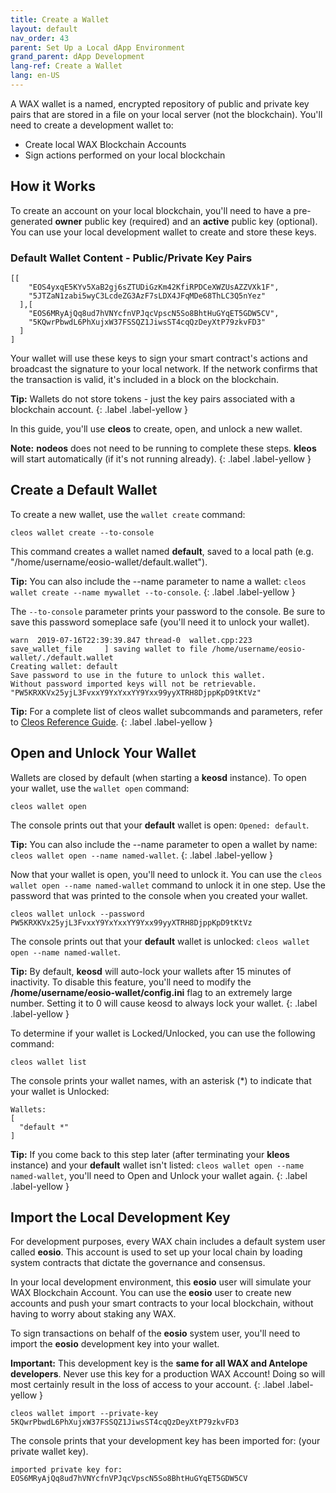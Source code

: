 ```yaml
---
title: Create a Wallet
layout: default
nav_order: 43
parent: Set Up a Local dApp Environment
grand_parent: dApp Development
lang-ref: Create a Wallet
lang: en-US
---
```


A WAX wallet is a named, encrypted repository of public and private key pairs that are stored in a file on your local server (not the blockchain). You'll need to create a development wallet to:

- Create local WAX Blockchain Accounts
- Sign actions performed on your local blockchain

## How it Works

To create an account on your local blockchain, you'll need to have a pre-generated **owner** public key (required) and an **active** public key (optional). You can use your local development wallet to create and store these keys. 

### Default Wallet Content - Public/Private Key Pairs
```shell
[[
    "EOS4yxqE5KYv5XaB2gj6sZTUDiGzKm42KfiRPDCeXWZUsAZZVXk1F",
    "5JTZaN1zabi5wyC3LcdeZG3AzF7sLDX4JFqMDe68ThLC3Q5nYez"
  ],[
    "EOS6MRyAjQq8ud7hVNYcfnVPJqcVpscN5So8BhtHuGYqET5GDW5CV",
    "5KQwrPbwdL6PhXujxW37FSSQZ1JiwsST4cqQzDeyXtP79zkvFD3"
  ]
]
```

Your wallet will use these keys to sign your smart contract's actions and broadcast the signature to your local network. If the network confirms that the transaction is valid, it's included in a block on the blockchain. 

<strong>Tip:</strong> Wallets do not store tokens - just the key pairs associated with a blockchain account. 
{: .label .label-yellow }

In this guide, you'll use **cleos** to create, open, and unlock a new wallet.

<strong>Note:</strong> <strong>nodeos</strong> does not need to be running to complete these steps. **kleos** will start automatically (if it's not running already).
{: .label .label-yellow }


## Create a Default Wallet

To create a new wallet, use the `wallet create` command:

```shell
cleos wallet create --to-console
```

This command creates a wallet named **default**, saved to a local path (e.g. "/home/username/eosio-wallet/default.wallet"). 

<strong>Tip:</strong> You can also include the --name parameter to name a wallet: `cleos wallet create --name mywallet --to-console`.
{: .label .label-yellow }

The `--to-console` parameter prints your password to the console. Be sure to save this password someplace safe (you'll need it to unlock your wallet).

```shell
warn  2019-07-16T22:39:39.847 thread-0  wallet.cpp:223                save_wallet_file     ] saving wallet to file /home/username/eosio-wallet/./default.wallet
Creating wallet: default
Save password to use in the future to unlock this wallet.
Without password imported keys will not be retrievable.
"PW5KRXKVx25yjL3FvxxY9YxYxxYY9Yxx99yyXTRH8DjppKpD9tKtVz"
```

<strong>Tip:</strong> For a complete list of cleos wallet subcommands and parameters, refer to <a href="https://docs.eosnetwork.com/leap/latest/cleos/command-reference/wallet/" target="_blank">Cleos Reference Guide</a>.
{: .label .label-yellow }

## Open and Unlock Your Wallet

Wallets are closed by default (when starting a **keosd** instance). To open your wallet, use the `wallet open` command:

```shell
cleos wallet open
```

The console prints out that your **default** wallet is open: `Opened: default`.


<strong>Tip:</strong> You can also include the --name parameter to open a wallet by name: `cleos wallet open --name named-wallet`.
{: .label .label-yellow }

Now that your wallet is open, you'll need to unlock it. You can use the `cleos wallet open --name named-wallet` command to unlock it in one step. Use the password that was printed to the console when you created your wallet.

```shell
cleos wallet unlock --password PW5KRXKVx25yjL3FvxxY9YxYxxYY9Yxx99yyXTRH8DjppKpD9tKtVz
```

The console prints out that your **default** wallet is unlocked: `cleos wallet open --name named-wallet`.

<strong>Tip:</strong> By default, **keosd** will auto-lock your wallets after 15 minutes of inactivity. To disable this feature, you'll need to modify the **/home/username/eosio-wallet/config.ini** flag to an extremely large number. Setting it to 0 will cause keosd to always lock your wallet.
{: .label .label-yellow }


To determine if your wallet is Locked/Unlocked, you can use the following command:

```shell
cleos wallet list
```

The console prints your wallet names, with an asterisk (*) to indicate that your wallet is Unlocked:

```shell
Wallets:
[
  "default *"
]
```

<strong>Tip:</strong> If you come back to this step later (after terminating your **kleos** instance) and your **default** wallet isn't listed: `cleos wallet open --name named-wallet`, you'll need to Open and Unlock your wallet again.
{: .label .label-yellow }


## Import the Local Development Key

For development purposes, every WAX chain includes a default system user called **eosio**. This account is used to set up your local chain by loading system contracts that dictate the governance and consensus. 

In your local development environment, this **eosio** user will simulate your WAX Blockchain Account. You can use the **eosio** user to create new accounts and push your smart contracts to your local blockchain, without having to worry about staking any WAX. 

To sign transactions on behalf of the **eosio** system user, you'll need to import the **eosio** development key into your wallet. 

<strong>Important:</strong> This development key is the **same for all WAX and Antelope developers**. Never use this key for a production WAX Account! Doing so will most certainly result in the loss of access to your account.
{: .label .label-yellow }


```shell
cleos wallet import --private-key 5KQwrPbwdL6PhXujxW37FSSQZ1JiwsST4cqQzDeyXtP79zkvFD3
```

The console prints that your development key has been imported for: (your private wallet key).

```shell
imported private key for: EOS6MRyAjQq8ud7hVNYcfnVPJqcVpscN5So8BhtHuGYqET5GDW5CV
```
